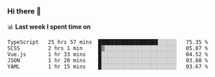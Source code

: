 ### Hi there 👋

<!--
**DBvc/DBvc** is a ✨ _special_ ✨ repository because its `README.md` (this file) appears on your GitHub profile.

Here are some ideas to get you started:

- 🔭 I’m currently working on ...
- 🌱 I’m currently learning ...
- 👯 I’m looking to collaborate on ...
- 🤔 I’m looking for help with ...
- 💬 Ask me about ...
- 📫 How to reach me: ...
- 😄 Pronouns: ...
- ⚡ Fun fact: ...
-->

📊 **Last week I spent time on**
<!--START_SECTION:waka-->
```text
TypeScript   25 hrs 57 mins  ███████████████████░░░░░░   75.35 % 
SCSS         2 hrs 1 min     █▒░░░░░░░░░░░░░░░░░░░░░░░   05.87 % 
Vue.js       1 hr 33 mins    █░░░░░░░░░░░░░░░░░░░░░░░░   04.52 % 
JSON         1 hr 20 mins    █░░░░░░░░░░░░░░░░░░░░░░░░   03.88 % 
YAML         1 hr 15 mins    █░░░░░░░░░░░░░░░░░░░░░░░░   03.67 % 
```
<!--END_SECTION:waka-->

